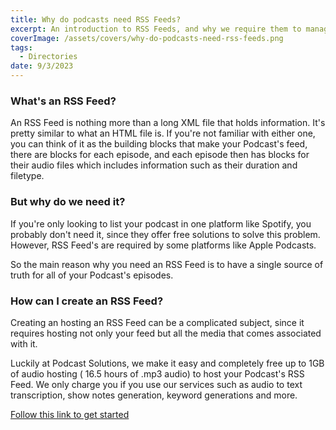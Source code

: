 ```yaml
---
title: Why do podcasts need RSS Feeds?
excerpt: An introduction to RSS Feeds, and why we require them to manage our podcasts.
coverImage: /assets/covers/why-do-podcasts-need-rss-feeds.png
tags:
  - Directories
date: 9/3/2023
---
```

### What's an RSS Feed?

An RSS Feed is nothing more than a long XML file that holds information. It's pretty similar to what an HTML file is. If you're not familiar with either one, you can think of it as the building blocks that make your Podcast's feed, there are blocks for each episode, and each episode then has blocks for  their audio files which includes information such as their duration and filetype.

### But why do we need it?

If you're only looking to list your podcast in one platform like Spotify, you probably don't need it, since they offer free solutions to solve this problem. However, RSS Feed's are required by some platforms like Apple Podcasts. 

So the main reason why you need an RSS Feed is to have a single source of truth for all of your Podcast's episodes.

### How can I create an RSS Feed?

Creating an hosting an RSS Feed can be a complicated subject, since it requires hosting not only your feed but all the media that comes associated with it. 

Luckily at Podcast Solutions, we make it easy and completely free up to 1GB of audio hosting ( 16.5 hours of .mp3 audio)  to host your Podcast's RSS Feed. We only charge you if you use our services such as audio to text transcription, show notes generation, keyword generations and more.

<a href="https://podcastsolutions.org/signup" target="_blank" >Follow this link to get started</a>
